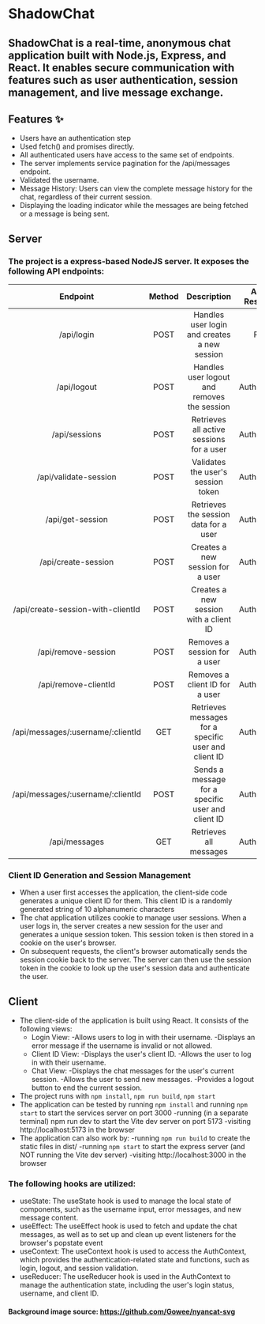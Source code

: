 # ShadowChat

## **ShadowChat** is a real-time, anonymous chat application built with Node.js, Express, and React. It enables secure communication with features such as user authentication, session management, and live message exchange.

## Features ✨

* Users have an authentication step
* Used fetch() and promises directly.
* All authenticated users have access to the same set of endpoints.
* The server implements service pagination for the /api/messages endpoint.
* Validated the username.
* Message History: Users can view the complete message history for the chat, regardless of their current session.
* Displaying the loading indicator while the messages are being fetched or a message is being sent.

## Server

### The project is a express-based NodeJS server. It exposes the following API endpoints:

Endpoint                           | Method  | Description                                        | Access Restriction |
:---------:                        |:------: | :----------:                                       |:------------------:|
/api/login                         | POST    | Handles user login and creates a new session       | Public             |
/api/logout                        | POST    |Handles user logout and removes the session         | Authenticated      |
/api/sessions                      | POST    |Retrieves all active sessions for a user            | Authenticated      |
/api/validate-session              | POST    |Validates the user's session token                  | Authenticated      |
/api/get-session                   | POST    |Retrieves the session data for a user               | Authenticated      |
/api/create-session                | POST    |Creates a new session for a user                    | Authenticated      |
/api/create-session-with-clientId  | POST    |Creates a new session with a client ID              | Authenticated      |
/api/remove-session                | POST    |Removes a session for a user                        | Authenticated      |
/api/remove-clientId               | POST    |Removes a client ID for a user                      | Authenticated      |
/api/messages/:username/:clientId  | GET     |Retrieves messages for a specific user and client ID| Authenticated      |
/api/messages/:username/:clientId  | POST    |Sends a message for a specific user and client ID   | Authenticated      |
/api/messages                      | GET     |Retrieves all messages                              | Authenticated      |


### Client ID Generation and Session Management

* When a user first accesses the application, the client-side code generates a unique client ID for them. This client ID is a randomly generated string of 10 alphanumeric characters
* The chat application utilizes cookie to manage user sessions. When a user logs in, the server creates a new session for the user and generates a unique session token. This session token is then stored in a cookie on the user's browser.
* On subsequent requests, the client's browser automatically sends the session cookie back to the server. The server can then use the session token in the cookie to look up the user's session data and authenticate the user.

## Client

* The client-side of the application is built using React. It consists of the following views:
    * Login View:
         -Allows users to log in with their username.
         -Displays an error message if the username is invalid or not allowed.
    * Client ID View:
         -Displays the user's client ID.
         -Allows the user to log in with their username.
    * Chat View:
         -Displays the chat messages for the user's current session.
         -Allows the user to send new messages.
         -Provides a logout button to end the current session.
* The project runs with `npm install`, `npm run build`, `npm start`
* The application can be tested by running `npm install` and running `npm start` to start the services server on port 3000
   -running (in a separate terminal) npm run dev to start the Vite dev server on port 5173
   -visiting http://localhost:5173 in the browser
* The application can also work by:
   -running `npm run build` to create the static files in dist/
   -running `npm start` to start the express server (and NOT running the Vite dev server)
   -visiting http://localhost:3000 in the browser

### The following hooks are utilized:

* useState:    The useState hook is used to manage the local state of components, such as the username input, error messages, and new message content.
* useEffect:   The useEffect hook is used to fetch and update the chat messages, as well as to set up and clean up event listeners for the browser's popstate event
* useContext:  The useContext hook is used to access the AuthContext, which provides the authentication-related state and functions, such as login, logout, and session validation.
* useReducer:  The useReducer hook is used in the AuthContext to manage the authentication state, including the user's login status, username, and client ID.

#### Background image source: https://github.com/Gowee/nyancat-svg
